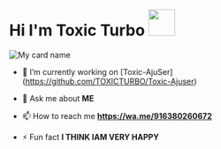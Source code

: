 # Hi I'm Toxic Turbo&nbsp;<a href="Hey"><img src="https://raw.githubusercontent.com/SPARK-SHADOW/SPARK-SHADOW/SPARK-SHADOW-OFFICIAL/Tools/Hi.gif" width="48px"></a>

![My card name](https://cardivo.vercel.app/api?name=TOXIC%20-%20TURBO&description=Hi,%20Welcome%20To%20My%20Profile%20❤&image=https://telegra.ph/file/6c6c82a987306cc330978.jpg?q=tbn:ANd9GcR7aMC3bf4bg4l_nhYS2Un9FXbFYcB4T83Shjk8xSUZDh_D61LFpzbpeqLW&s=10?v=4&backgroundColor=%23ecf0f1&instagram=toxic_turbo777&github=TOXICTURBO&)

- 🔭 I’m currently working on [Toxic-AjuSer] (https://github.com/TOXICTURBO/Toxic-Ajuser)

- 💬 Ask me about **ME**

- 📫 How to reach me **https://wa.me/916380260672**

- ⚡ Fun fact **I THINK IAM VERY HAPPY**

